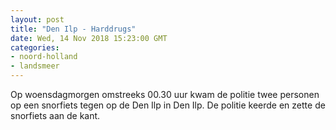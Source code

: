 ```yaml
---
layout: post
title: "Den Ilp - Harddrugs"
date: Wed, 14 Nov 2018 15:23:00 GMT
categories: 
- noord-holland 
- landsmeer 
---
```


Op woensdagmorgen omstreeks 00.30 uur kwam de politie twee personen op een snorfiets tegen op de Den Ilp in Den Ilp. De politie keerde en zette de snorfiets aan de kant.
